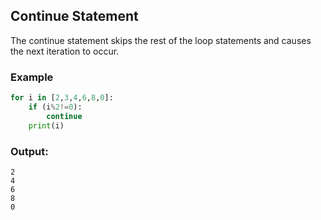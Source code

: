 ## Continue Statement
The continue statement skips the rest of the loop statements and causes the next iteration to occur.

### Example
```python
for i in [2,3,4,6,8,0]:
    if (i%2!=0):
        continue
    print(i)
  ```
 ### Output:
  ```
2
4
6
8
0

```
